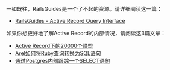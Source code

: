 一如既往，RailsGuides是一个了不起的资源。请详细阅读这一篇：

- [RailsGuides - Active Record Query Interface](http://guides.rubyonrails.org/active_record_querying.html)

如果你想更好地了解Active Record的内部情况，请阅读这3篇文章：

- [Active Record下的20000个联盟](http://patshaughnessy.net/2014/9/17/20000-leagues-under-activerecord)
- [Arel如何将Ruby查询转换为SQL语句](http://patshaughnessy.net/2014/9/23/how-arel-converts-ruby-queries-into-sql-statements)
- [通过Postgres内部跟踪一个SELECT语句](http://patshaughnessy.net/2014/10/13/following-a-select-statement-through-postgres-internals)
